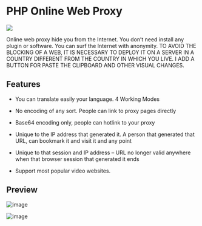 PHP Online Web Proxy
====================

![](https://cdn.nicheoffice.web.tr/image/1172169776_.jpg)

Online web proxy hide you from the Internet. You don’t need install any plugin or software. You can surf the Internet with anonymity.
TO AVOID THE BLOCKING OF A WEB, IT IS NECESSARY TO DEPLOY IT ON A SERVER IN A COUNTRY DIFFERENT FROM THE COUNTRY IN WHICH YOU LIVE. I ADD A BUTTON FOR PASTE THE CLIPBOARD AND OTHER VISUAL CHANGES.

Features
--------

*   You can translate easily your language.
4 Working Modes

*   No encoding of any sort. People can link to proxy pages directly
*   Base64 encoding only, people can hotlink to your proxy
*   Unique to the IP address that generated it. A person that generated that URL, can bookmark it and visit it and any point
*   Unique to that session and IP address – URL no longer valid anywhere when that browser session that generated it ends

*   Support most popular video websites.

Preview
-------

![image](https://i.ibb.co/T0zL8yN/preview.png)

![image](https://user-images.githubusercontent.com/25538565/156221396-72fde280-880a-4a44-8e89-f339a20c67e5.png)

